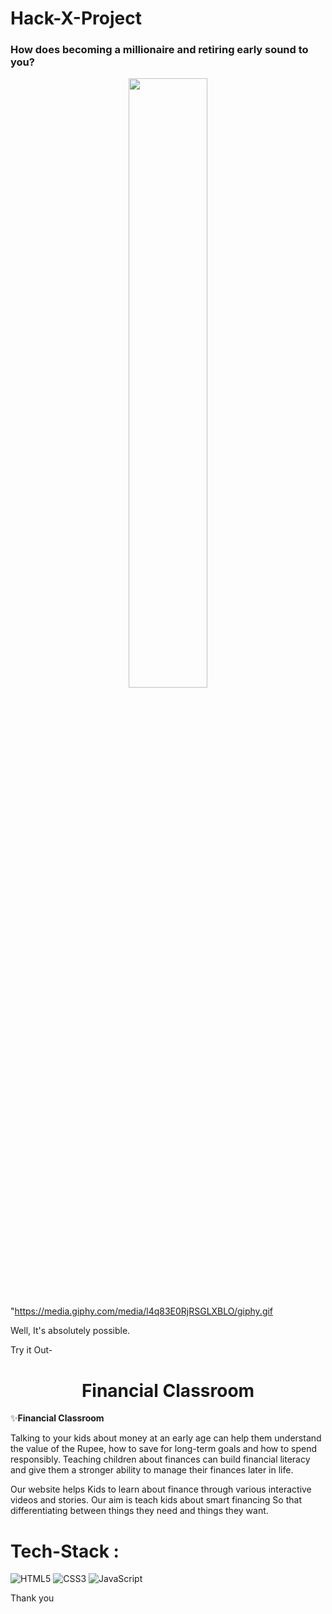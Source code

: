 # Hack-X-Project





<!-- <p align="center"><img src="" width = 40%></p> some image related to covid will be added later-->

<h3>How does becoming a millionaire and retiring early sound to you?</h3>

<p align="center"><img src="https://giphy.com/gifs/worldstar-worldstarhiphop-wshh-xUPGGw7jxnwjk073sA.gif" width = 50%></p>


"https://media.giphy.com/media/l4q83E0RjRSGLXBLO/giphy.gif

Well, It's absolutely possible.

Try it Out-


<h1 align="center"> Financial Classroom </h1>

✨**Financial Classroom**

Talking to your kids about money at an early age can help them understand the value of the Rupee, how to save for long-term goals and how to spend responsibly. Teaching children about finances can build financial literacy and give them a stronger ability to manage their finances later in life.

Our website helps Kids to learn about finance through various interactive videos and stories. Our aim is teach kids about smart financing So that differentiating between things they need and things they want.

# Tech-Stack :
<img alt="HTML5" src="https://img.shields.io/badge/html5%20-%23E34F26.svg?&style=for-the-badge&logo=html5&logoColor=white"/> <img alt="CSS3" src="https://img.shields.io/badge/css3%20-%231572B6.svg?&style=for-the-badge&logo=css3&logoColor=white"/> <img alt="JavaScript" src="https://img.shields.io/badge/javascript%20-%23323330.svg?&style=for-the-badge&logo=javascript&logoColor=%23F7DF1E"/>



Thank you
